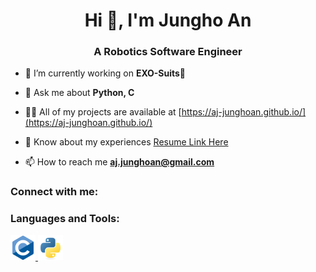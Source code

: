 <h1 align="center">Hi 👋, I'm Jungho An</h1>
<h3 align="center">A Robotics Software Engineer</h3>

- 🔭 I’m currently working on **EXO-Suits🦿**

- 💬 Ask me about **Python, C**

- 👨‍💻 All of my projects are available at [https://aj-junghoan.github.io/](https://aj-junghoan.github.io/)

- 📄 Know about my experiences [Resume Link Here](https://drive.google.com/file/d/1Ax_49WrZW9rh-LFER4Zd8balnWU-zYMM/view?usp=sharing)


- 📫 How to reach me **aj.junghoan@gmail.com**

<h3 align="left">Connect with me:</h3>
<p align="left">
</p>

<h3 align="left">Languages and Tools:</h3>
<p align="left"> <a href="https://www.cprogramming.com/" target="_blank" rel="noreferrer"> <img src="https://raw.githubusercontent.com/devicons/devicon/master/icons/c/c-original.svg" alt="c" width="40" height="40"/> </a> <a href="https://www.python.org" target="_blank" rel="noreferrer"> <img src="https://raw.githubusercontent.com/devicons/devicon/master/icons/python/python-original.svg" alt="python" width="40" height="40"/> </a> </p>
